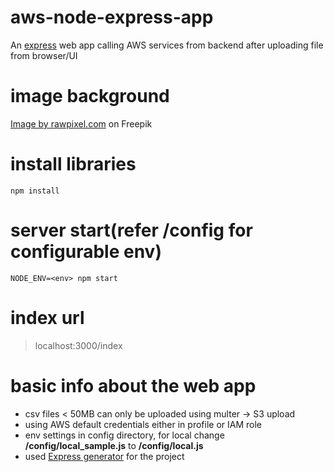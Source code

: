 # aws-node-express-app

An [express](https://expressjs.com/) web app calling AWS services from backend after uploading file from browser/UI

# image background

<a href="https://www.freepik.com/free-vector/blue-curve-frame-template_16326538.htm#query=blue%20background&position=1&from_view=search&track=sph">Image by rawpixel.com</a> on Freepik

# install libraries
```
npm install
```

# server start(refer /config for configurable env)

```
NODE_ENV=<env> npm start
```

# index url

> localhost:3000/index

# basic info about the web app

- csv files < 50MB can only be uploaded using multer -> S3 upload
- using AWS default credentials either in profile or IAM role
- env settings in config directory, for local change **/config/local_sample.js** to **/config/local.js**
- used [Express generator](https://expressjs.com/en/starter/generator.html) for the project
